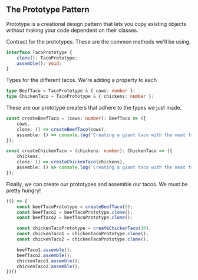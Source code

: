## The Prototype Pattern

Prototype is a creational design pattern that lets you copy existing objects without making your code dependent on their classes.

Contract for the prototypes. These are the common methods we'll be using.
```typescript
interface TacoPrototype {
	clone(): TacoPrototype;
	assemble(): void;
}
```
Types for the different tacos. We're adding a property to each 
```typescript
type BeefTaco = TacoPrototype & { cows: number };
type ChickenTaco = TacoPrototype & { chickens: number };
```
These are our prototype creaters that adhere to the types we just made.
```typescript
const createBeefTaco = (cows: number): BeefTaco => ({
	cows,
	clone: () => createBeefTaco(cows),
	assemble: () => console.log(`Creating a giant taco with the meat from ${cows} cows.`),
});

const createChickenTaco = (chickens: number): ChickenTaco => ({
	chickens,
	clone: () => createChickenTaco(chickens),
	assemble: () => console.log(`Creating a giant taco with the meat from ${chickens} chickens.`),
});
```
Finally, we can create our prototypes and assemble our tacos. We must be pretty hungry!
```typescript
(() => {
	const beefTacoPrototype = createBeefTaco(5);
	const beefTaco1 = beefTacoPrototype.clone();
	const beefTaco2 = beefTacoPrototype.clone();

	const chickenTacoPrototype = createChickenTaco(10);
	const chickenTaco1 = chickenTacoPrototype.clone();
	const chickenTaco2 = chickenTacoPrototype.clone();

	beefTaco1.assemble();
	beefTaco2.assemble();
	chickenTaco1.assemble();
	chickenTaco2.assemble();
})()
```